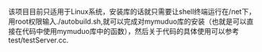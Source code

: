该项目目前只适用于Linux系统，安装库的话就只需要让shell终端运行在/net下，用root权限输入./autobuild.sh,就可以完成对mymuduo库的安装（也就是可以直接在代码中使用mymuduo库中的函数），然后关于代码的具体使用可以参考test/testServer.cc.


